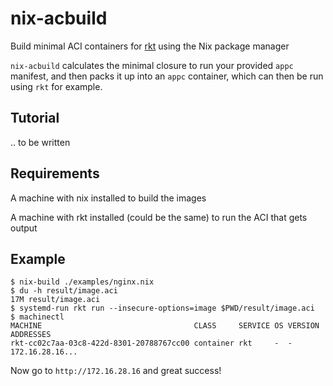 # nix-acbuild
Build minimal ACI containers for [rkt](https://github.com/rkt/rkt) using the Nix package manager


`nix-acbuild` calculates the minimal closure to run your provided `appc` manifest, and then
packs it up into an `appc` container, which can then be run using `rkt` for example.


## Tutorial
.. to be written


## Requirements
A  machine with nix installed to build the images

A machine with rkt installed (could be the same) to run the ACI that gets output

## Example

```
$ nix-build ./examples/nginx.nix
$ du -h result/image.aci
17M	result/image.aci
$ systemd-run rkt run --insecure-options=image $PWD/result/image.aci
$ machinectl
MACHINE                                  CLASS     SERVICE OS VERSION ADDRESSES
rkt-cc02c7aa-03c8-422d-8301-20788767cc00 container rkt     -  -       172.16.28.16...

```

Now go to `http://172.16.28.16` and great success!
